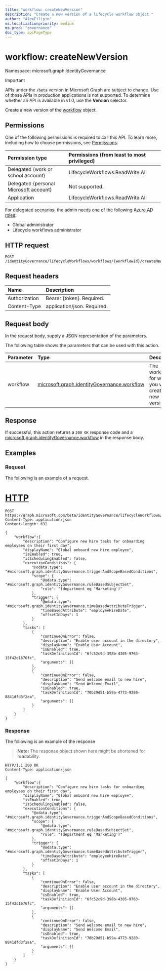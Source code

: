 ```yaml
---
title: "workflow: createNewVersion"
description: "Create a new version of a lifecycle workflow object."
author: "AlexFilipin"
ms.localizationpriority: medium
ms.prod: "governance"
doc_type: apiPageType
---
```


# workflow: createNewVersion

Namespace: microsoft.graph.identityGovernance

> [!IMPORTANT]
> APIs under the `/beta` version in Microsoft Graph are subject to change. Use of these APIs in production applications is not supported. To determine whether an API is available in v1.0, use the **Version** selector.

Create a new version of the [workflow](../resources/identitygovernance-workflow.md) object.

## Permissions

One of the following permissions is required to call this API. To learn more, including how to choose permissions, see [Permissions](/graph/permissions-reference).

|Permission type|Permissions (from least to most privileged)|
|:---|:---|
|Delegated (work or school account)|LifecycleWorkflows.ReadWrite.All|
|Delegated (personal Microsoft account)|Not supported.|
|Application|LifecycleWorkflows.ReadWrite.All|

For delegated scenarios, the admin needs one of the following [Azure AD roles](/azure/active-directory/users-groups-roles/directory-assign-admin-roles#available-roles):

- Global administrator
- Lifecycle workflows administrator

## HTTP request

<!-- {
  "blockType": "ignored"
}
-->
``` http
POST /identityGovernance/lifecycleWorkflows/workflows/{workflowId}/createNewVersion

```

## Request headers

|Name|Description|
|:---|:---|
|Authorization|Bearer {token}. Required.|
|Content-Type|application/json. Required.|

## Request body

In the request body, supply a JSON representation of the parameters.

The following table shows the parameters that can be used with this action.

|Parameter|Type|Description|
|:---|:---|:---|
|workflow|[microsoft.graph.identityGovernance.workflow](../resources/identitygovernance-workflow.md)|The workflow for which you want to create a new version.|

## Response

If successful, this action returns a `200 OK` response code and a [microsoft.graph.identityGovernance.workflow](../resources/identitygovernance-workflow.md) in the response body.

## Examples

### Request

The following is an example of a request.

# [HTTP](#tab/http)
<!-- {
  "blockType": "request",
  "name": "lifecycleworkflows_workflowthis.createnewversion"
}
-->
``` http
POST https://graph.microsoft.com/beta/identityGovernance/lifecycleWorkflows/workflows/{workflowId}/createNewVersion
Content-Type: application/json
Content-length: 631

{
    "workflow":{
        "description": "Configure new hire tasks for onboarding employees on their first day",
        "displayName": "Global onboard new hire employee",
        "isEnabled": true,
        "isSchedulingEnabled": false,
        "executionConditions": {
            "@odata.type": "#microsoft.graph.identityGovernance.triggerAndScopeBasedConditions",
            "scope": {
                "@odata.type": "#microsoft.graph.identityGovernance.ruleBasedSubjectSet",
                "rule": "(department eq 'Marketing')"
            },
            "trigger": {
                "@odata.type": "#microsoft.graph.identityGovernance.timeBasedAttributeTrigger",
                "timeBasedAttribute": "employeeHireDate",
                "offsetInDays": 1
            }
        },
        "tasks": [
            {
                "continueOnError": false,
                "description": "Enable user account in the directory",
                "displayName": "Enable User Account",
                "isEnabled": true,
                "taskDefinitionId": "6fc52c9d-398b-4305-9763-15f42c1676fc",
                "arguments": []
            },
            {
                "continueOnError": false,
                "description": "Send welcome email to new hire",
                "displayName": "Send Welcome Email",
                "isEnabled": true,
                "taskDefinitionId": "70b29d51-b59a-4773-9280-8841dfd3f2ea",
                "arguments": []
            }
        ]
    }
}
```

### Response

The following is an example of the response
>**Note:** The response object shown here might be shortened for readability.
<!-- {
  "blockType": "response",
  "truncated": true,
  "@odata.type": "microsoft.graph.identityGovernance.workflow"
}
-->
``` http
HTTP/1.1 200 OK
Content-Type: application/json

{
    "workflow":{
        "description": "Configure new hire tasks for onboarding employees on their first day",
        "displayName": "Global onboard new hire employee",
        "isEnabled": true,
        "isSchedulingEnabled": false,
        "executionConditions": {
            "@odata.type": "#microsoft.graph.identityGovernance.triggerAndScopeBasedConditions",
            "scope": {
                "@odata.type": "#microsoft.graph.identityGovernance.ruleBasedSubjectSet",
                "rule": "(department eq 'Marketing')"
            },
            "trigger": {
                "@odata.type": "#microsoft.graph.identityGovernance.timeBasedAttributeTrigger",
                "timeBasedAttribute": "employeeHireDate",
                "offsetInDays": 1
            }
        },
        "tasks": [
            {
                "continueOnError": false,
                "description": "Enable user account in the directory",
                "displayName": "Enable User Account",
                "isEnabled": true,
                "taskDefinitionId": "6fc52c9d-398b-4305-9763-15f42c1676fc",
                "arguments": []
            },
            {
                "continueOnError": false,
                "description": "Send welcome email to new hire",
                "displayName": "Send Welcome Email",
                "isEnabled": true,
                "taskDefinitionId": "70b29d51-b59a-4773-9280-8841dfd3f2ea",
                "arguments": []
            }
        ]
    }
}
```
